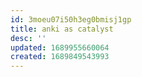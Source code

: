 ```yaml
---
id: 3moeu07i50h3eg0bmisj1gp
title: anki as catalyst
desc: ''
updated: 1689955660064
created: 1689849543993
---
```

